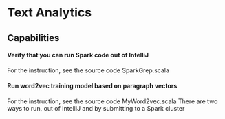 # Text Analytics

## Capabilities

#### Verify that you can run Spark code out of IntelliJ
    
For the instruction, see the source code SparkGrep.scala    

#### Run word2vec training model based on paragraph vectors

For the instruction, see the source code MyWord2vec.scala
There are two ways to run, out of IntelliJ and by submitting to a Spark cluster

